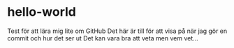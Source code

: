 # hello-world
Test för att lära mig lite om GitHub
Det här är till för att visa på när jag gör en commit och hur det ser ut
Det kan vara bra att veta men vem vet...
